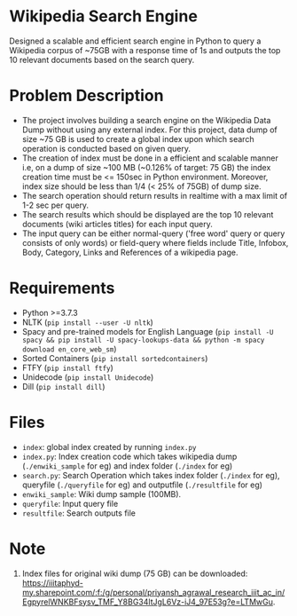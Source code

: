 # Wikipedia Search Engine
Designed a scalable and efficient search engine in Python to query a Wikipedia corpus of ~75GB with a response time of 1s and outputs the top 10 relevant documents based on the search query.

# Problem Description
- The project involves building a search engine on the Wikipedia Data Dump without using any external index. For this project, data dump of size ~75 GB is used to create a global index upon which search operation is conducted based on given query. 
- The creation of index must be done in a efficient and scalable manner i.e, on a dump of size ~100 MB (~0.126% of target: 75 GB) the index creation time must be <= 150sec in Python environment. Moreover, index size should be less than 1/4 (< 25% of 75GB) of dump size.
- The search operation should return results in realtime with a max limit of 1-2 sec per query. 
- The search results which should be displayed are the top 10 relevant documents (wiki articles titles) for each input query.
- The input query can be either normal-query ('free word' query or query consists of only words) or field-query where fields include Title, Infobox, Body, Category, Links and References of a wikipedia page. 

# Requirements
- Python >=3.7.3
- NLTK (```pip install --user -U nltk```)
- Spacy and pre-trained models for English Language (```pip install -U spacy && pip install -U spacy-lookups-data && python -m spacy download en_core_web_sm```)
- Sorted Containers (```pip install sortedcontainers```)
- FTFY (```pip install ftfy```)
- Unidecode (```pip install Unidecode```)
- Dill (```pip install dill```)

# Files
- ```index```: global index created by running ```index.py```
- ```index.py```: Index creation code which takes wikipedia dump (```./enwiki_sample``` for eg) and index folder (```./index``` for eg)
- ```search.py```: Search Operation which takes index folder (```./index``` for eg), queryfile (```./queryfile``` for eg) and outputfile (```./resultfile``` for eg)
- ```enwiki_sample```: Wiki dump sample (100MB). 
- ```queryfile```: Input query file
- ```resultfile```: Search outputs file

# Note
1. Index files for original wiki dump (75 GB) can be downloaded: https://iiitaphyd-my.sharepoint.com/:f:/g/personal/priyansh_agrawal_research_iiit_ac_in/EgpyrelWNKBFsysv_TMF_Y8BG34ltJgL6Vz-iJ4_97E53g?e=LTMwGu.  
